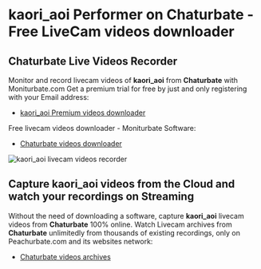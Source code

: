 # kaori_aoi Performer on Chaturbate - Free LiveCam videos downloader

## Chaturbate Live Videos Recorder

Monitor and record livecam videos of **kaori_aoi** from **Chaturbate** with Moniturbate.com
Get a premium trial for free by just and only registering with your Email address:
* [kaori_aoi Premium videos downloader](https://moniturbate.com/request-demo-licence-key.html)

Free livecam videos downloader - Moniturbate Software:
* [Chaturbate videos downloader](https://moniturbate.com/moniturbate-download-software.html)

![kaori_aoi livecam videos recorder](https://peachurnet.com/templates/moniturbate-software.png)


## Capture kaori_aoi videos from the Cloud and watch your recordings on Streaming

Without the need of downloading a software, capture **kaori_aoi** livecam videos from **Chaturbate** 100% online.
Watch Livecam archives from **Chaturbate** unlimitedly from thousands of existing recordings, only on Peachurbate.com and its websites network:
* [Chaturbate videos archives](https://peachurnet.com/)